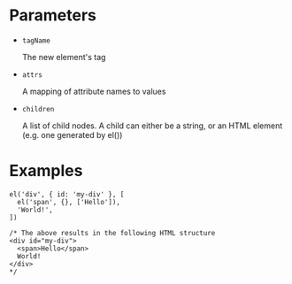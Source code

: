 # Parameters

* `tagName`

  The new element's tag

* `attrs`

  A mapping of attribute names to values

* `children`

  A list of child nodes. A child can either be a string, or an HTML element (e.g. one generated by el())

# Examples

```
el('div', { id: 'my-div' }, [
  el('span', {}, ['Hello']),
  'World!',
])

/* The above results in the following HTML structure
<div id="my-div">
  <span>Hello</span>
  World!
</div>
*/
```
